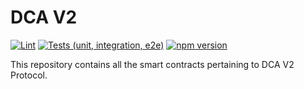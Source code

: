 # DCA V2

[![Lint](https://github.com/Mean-Finance/dca-v2-core/actions/workflows/lint.yml/badge.svg)](https://github.com/Mean-Finance/dca-v2-core/actions/workflows/lint.yml)
[![Tests (unit, integration, e2e)](https://github.com/Mean-Finance/dca-v2-core/actions/workflows/tests.yml/badge.svg)](https://github.com/Mean-Finance/dca-v2-core/actions/workflows/tests.yml)
[![npm version](https://img.shields.io/npm/v/@mean-finance/dca-v2-core/latest.svg)](https://www.npmjs.com/package/@mean-finance/dca-v2-core/v/latest)

This repository contains all the smart contracts pertaining to DCA V2 Protocol.
